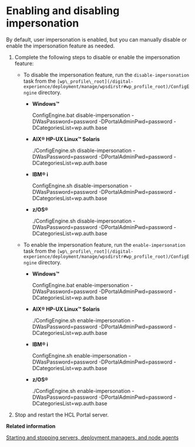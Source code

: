 # Enabling and disabling impersonation

By default, user impersonation is enabled, but you can manually disable or enable the impersonation feature as needed.

1.  Complete the following steps to disable or enable the impersonation feature:

    -   To disable the impersonation feature, run the `disable-impersonation` task from the `[wp\_profile\_root](/digital-experience/deployment/manage/wpsdirstr#wp_profile_root)/ConfigEngine` directory.
        -   **Windows™**

            ConfigEngine.bat disable-impersonation -DWasPassword=password -DPortalAdminPwd=password -DCategoriesList=wp.auth.base

        -   **AIX® HP-UX Linux™ Solaris**

            ./ConfigEngine.sh disable-impersonation -DWasPassword=password -DPortalAdminPwd=password -DCategoriesList=wp.auth.base

        -   **IBM® i**

            ConfigEngine.sh disable-impersonation -DWasPassword=password -DPortalAdminPwd=password -DCategoriesList=wp.auth.base

        -   **z/OS®**

            ./ConfigEngine.sh disable-impersonation -DWasPassword=password -DPortalAdminPwd=password -DCategoriesList=wp.auth.base

    -   To enable the impersonation feature, run the `enable-impersonation` task from the `[wp\_profile\_root](/digital-experience/deployment/manage/wpsdirstr#wp_profile_root)/ConfigEngine` directory.
        -   **Windows™**

            ConfigEngine.bat enable-impersonation -DWasPassword=password -DPortalAdminPwd=password -DCategoriesList=wp.auth.base

        -   **AIX® HP-UX Linux™ Solaris**

            ./ConfigEngine.sh enable-impersonation -DWasPassword=password -DPortalAdminPwd=password -DCategoriesList=wp.auth.base

        -   **IBM® i**

            ConfigEngine.sh enable-impersonation -DWasPassword=password -DPortalAdminPwd=password -DCategoriesList=wp.auth.base

        -   **z/OS®**

            ./ConfigEngine.sh enable-impersonation -DWasPassword=password -DPortalAdminPwd=password -DCategoriesList=wp.auth.base

2.  Stop and restart the HCL Portal server.



**Related information**  


[Starting and stopping servers, deployment managers, and node agents](/digital-experience/deployment/manage/stopstart)


